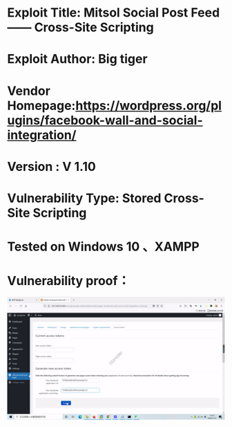 # Exploit Title: Mitsol Social Post Feed ——  Cross-Site Scripting
# Exploit Author: Big tiger
# Vendor Homepage:https://wordpress.org/plugins/facebook-wall-and-social-integration/
# Version :  V 1.10
# Vulnerability Type: Stored Cross-Site Scripting
# Tested on Windows 10 、XAMPP
# Vulnerability proof：  
![images](https://github.com/BigTiger2020/2022/blob/main/Mitsol%20Social%20Post%20Feed.gif)  
